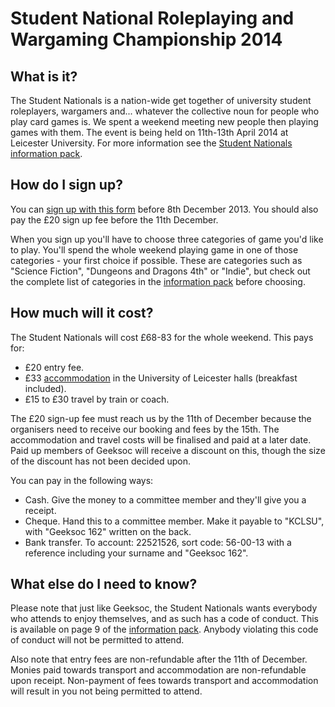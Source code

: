 Student National Roleplaying and Wargaming Championship 2014
============================================================

What is it?
-----------

The Student Nationals is a nation-wide get together of university student roleplayers, wargamers and... whatever the collective noun for people who play card games is. We spent a weekend meeting new people then playing games with them. The event is being held on 11th-13th April 2014 at Leicester University. For more information see the [Student Nationals information pack][information-pack].

How do I sign up?
-----------------

You can [sign up with this form][sign-up] before 8th December 2013. You should also pay the £20 sign up fee before the 11th December.

When you sign up you'll have to choose three categories of game you'd like to play. You'll spend the whole weekend playing game in one of those categories - your first choice if possible. These are categories such as "Science Fiction", "Dungeons and Dragons 4th" or "Indie", but check out the complete list of categories in the [information pack][information-pack] before choosing.

How much will it cost?
----------------------

The Student Nationals will cost £68-83 for the whole weekend. This pays for:

- £20 entry fee.
- £33 [accommodation][accommodation] in the University of Leicester halls (breakfast included).
- £15 to £30 travel by train or coach.

The £20 sign-up fee must reach us by the 11th of December because the organisers need to receive our booking and fees by the 15th. The accommodation and travel costs will be finalised and paid at a later date. Paid up members of Geeksoc will receive a discount on this, though the size of the discount has not been decided upon.

You can pay in the following ways:

- Cash. Give the money to a committee member and they'll give you a receipt.
- Cheque. Hand this to a committee member. Make it payable to "KCLSU", with "Geeksoc 162" written on the back.
- Bank transfer. To account: 22521526, sort code: 56-00-13 with a reference including your surname and "Geeksoc 162".

What else do I need to know?
----------------------------

Please note that just like Geeksoc, the Student Nationals wants everybody who attends to enjoy themselves, and as such has a code of conduct. This is available on page 9 of the [information pack][information-pack]. Anybody violating this code of conduct will not be permitted to attend.

Also note that entry fees are non-refundable after the 11th of December. Monies paid towards transport and accommodation are non-refundable upon receipt. Non-payment of fees towards transport and accommodation will result in you not being permitted to attend.

[information-pack]: https://jumpshare.com/v/csymqm9lUAo8RU4pg6uQ?b=9sgU1dGfNw01z5XvZsa6
[sign-up]: https://docs.google.com/forms/d/1ElZN4ISjh-y_Swh17kh4p_6ZLlpB5ZuaY9Qt0TkeIhE/viewform
[accommodation]: http://shop.le.ac.uk/browse/extra_info.asp?compid=1&modid=2&deptid=1&catid=22&prodid=156
